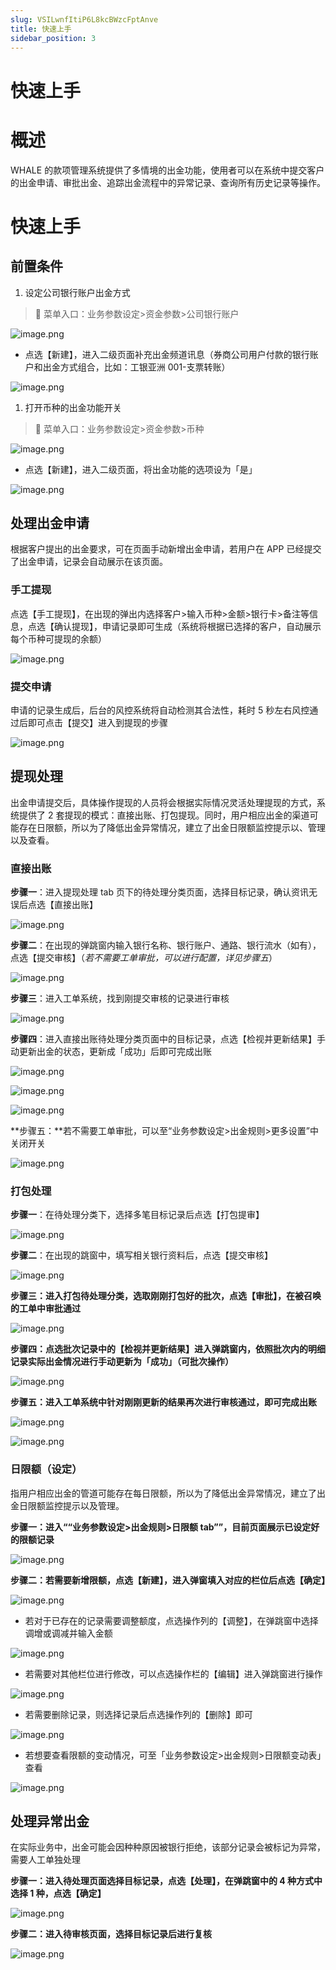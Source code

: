 ```yaml
---
slug: VSILwnfItiP6L8kcBWzcFptAnve
title: 快速上手
sidebar_position: 3
---
```



# 快速上手


# 概述


WHALE 的款项管理系统提供了多情境的出金功能，使用者可以在系统中提交客户的出金申请、审批出金、追踪出金流程中的异常记录、查询所有历史记录等操作。


# 快速上手


## 前置条件

1. 设定公司银行账户出金方式

> 📍 菜单入口：业务参数设定>资金参数>公司银行账户


![image.png](/assets/a0588fbf6926cb281ae11a1da226e4b3.png)

- 点选【新建】，进入二级页面补充出金频道讯息（券商公司用户付款的银行账户和出金方式组合，比如：工银亚洲 001-支票转账）

![image.png](/assets/36f4e3c4c6fc73bc5c89badcd1be6098.png)

1. 打开币种的出金功能开关

> 📍 菜单入口：业务参数设定>资金参数>币种


![image.png](/assets/095f3daa0e40afed97aa179c8af2fdb0.png)

- 点选【新建】，进入二级页面，将出金功能的选项设为「是」

![image.png](/assets/7aa124fa3dad2b47f906a076ba518ff1.png)


## 处理出金申请


根据客户提出的出金要求，可在页面手动新增出金申请，若用户在 APP 已经提交了出金申请，记录会自动展示在该页面。


### 手工提现


点选【手工提现】，在出现的弹出内选择客户>输入币种>金额>银行卡>备注等信息，点选【确认提现】，申请记录即可生成（系统将根据已选择的客户，自动展示每个币种可提现的余额）


![image.png](/assets/b2f11e3d5a5138a37d5f6586db4d3c60.png)


### 提交申请


申请的记录生成后，后台的风控系统将自动检测其合法性，耗时 5 秒左右风控通过后即可点击【提交】进入到提现的步骤


![image.png](/assets/5bda55cff910f2ca0472c44ab47b3baf.png)


## 提现处理


出金申请提交后，具体操作提现的人员将会根据实际情况灵活处理提现的方式，系统提供了 2 套提现的模式：直接出账、打包提现。同时，用户相应出金的渠道可能存在日限额，所以为了降低出金异常情况，建立了出金日限额监控提示以、管理以及查看。


### 直接出账


**步骤一**：进入提现处理 tab 页下的待处理分类页面，选择目标记录，确认资讯无误后点选【直接出账】


![image.png](/assets/e29cee226951bd9ba95664fb06decd1c.png)


**步骤二**：在出现的弹跳窗内输入银行名称、银行账户、通路、银行流水（如有），点选【提交审核】（_若不需要工单审批，可以进行配置，详见步骤五_）


![image.png](/assets/817cce6b15001c51000ec42a14a625bc.png)


**步骤三**：进入工单系统，找到刚提交审核的记录进行审核


![image.png](/assets/2cdc7e85b5202ce89007e7526d949bb8.png)


**步骤四**：进入直接出账待处理分类页面中的目标记录，点选【检视并更新结果】手动更新出金的状态，更新成「成功」后即可完成出账


![image.png](/assets/c9553a7a09ebe3410eb27910b5dbfd1f.png)


![image.png](/assets/14fbe360c0650ee9ed203ffffaa2021f.png)


![image.png](/assets/e48b5495ae59adbb3d13405d74b0ae9c.png)


**步骤五：**若不需要工单审批，可以至“业务参数设定>出金规则>更多设置”中关闭开关


![image.png](/assets/41365788d032cd3f8912ac5f7e88a68d.png)


### 打包处理


**步骤一**：在待处理分类下，选择多笔目标记录后点选【打包提审】


![image.png](/assets/1d7300f40867fbf7000c40ae11199316.png)


**步骤二**：在出现的跳窗中，填写相关银行资料后，点选【提交审核】


![image.png](/assets/5ef92d82f5d7f028d1c43f020420be70.png)


**步骤三：进入打包待处理分类，选取刚刚打包好的批次，点选【审批】，在被召唤的工单中审批通过**


![image.png](/assets/faab8f6c9b878bae2cf8cfb0b9df573a.png)


**步骤四：点选批次记录中的【检视并更新结果】进入弹跳窗内，依照批次内的明细记录实际出金情况进行手动更新为「成功」（可批次操作）**


![image.png](/assets/99f02103d6f1741e8cc23ee759fa2cf3.png)


**步骤五：进入工单系统中针对刚刚更新的结果再次进行审核通过，即可完成出账**


![image.png](/assets/845a73c63c800d1bd150cc49ee7545b5.png)


![image.png](/assets/c1c369fff5bced19f4fbe84dbaed30d2.png)


### 日限额（设定）


指用户相应出金的管道可能存在每日限额，所以为了降低出金异常情况，建立了出金日限额监控提示以及管理。


**步骤一：进入““业务参数设定>出金规则>日限额 tab””，目前页面展示已设定好的限额记录**


![image.png](/assets/0839b6c2915fbe879303e51bfb41e0f8.png)


**步骤二：若需要新增限额，点选【新建】，进入弹窗填入对应的栏位后点选【确定】**


![image.png](/assets/f29f597c106549b9925bcac84d5e0700.png)

- 若对于已存在的记录需要调整额度，点选操作列的【调整】，在弹跳窗中选择调增或调减并输入金额

![image.png](/assets/61def4e2501776655e658e6b29005ca7.png)

- 若需要对其他栏位进行修改，可以点选操作栏的【编辑】进入弹跳窗进行操作

![image.png](/assets/a58cbf8433d490a45286479437fda26c.png)

- 若需要删除记录，则选择记录后点选操作列的【删除】即可

![image.png](/assets/05dc9470a1f139dd298d5dbabc158858.png)

- 若想要查看限额的变动情况，可至「业务参数设定>出金规则>日限额变动表」查看

![image.png](/assets/6578d2be22488282b297aa8317facdfc.png)


## 处理异常出金


在实际业务中，出金可能会因种种原因被银行拒绝，该部分记录会被标记为异常，需要人工单独处理


**步骤一：进入待处理页面选择目标记录，点选【处理】，在弹跳窗中的 4 种方式中选择 1 种，点选【确定】**


![image.png](/assets/4a58a9f95e927f50e91724fd198d9ff4.png)


**步骤二：进入待审核页面，选择目标记录后进行复核**


![image.png](/assets/a92e7f0ae4c8153f818609443edc17e6.png)

